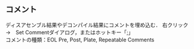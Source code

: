 #

## コメント
ディスアセンブル結果やデコンパイル結果にコメントを埋め込む．
右クリック →　Set Commentダイアログ，またはホットキー「;」  
コメントの種類：EOL Pre, Post, Plate, Repeatable Comments

